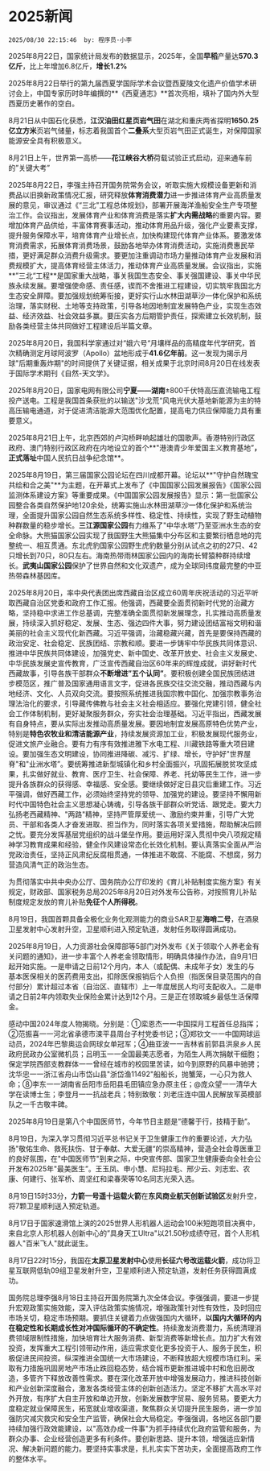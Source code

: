 # 2025新闻
`2025/08/30 22:15:46  by: 程序员·小李`

2025年8月22日，国家统计局发布的数据显示，2025年，全国**早稻**产量达**570.3亿斤**，比上年增加6.8亿斤，**增长1.2%**

2025年8月22日举行的第九届西夏学国际学术会议暨西夏陵文化遗产价值学术研讨会上，中国专家历时8年编撰的**《西夏通志》**首次亮相，填补了国内外大型西夏历史著作的空白。

8月21日从中国石化获悉，**江汉油田红星页岩气田**在湖北和重庆两省探明**1650.25亿立方米**页岩气储量，标志着我国首个**二叠系**大型页岩气田正式诞生，对保障国家能源安全具有积极意义。

8月21日上午，世界第一高桥——**花江峡谷大桥**荷载试验正式启动，迎来通车前的”关键大考”

2025年8月22日，李强主持召开国务院常务会议，听取实施大规模设备更新和消费品以旧换新政策情况汇报，研究释放**体育消费潜力**进一步推进体育产业高质量发展的意见，审议通过《“三北"工程总体规划》，部署开展海洋渔船安全生产专项整治工作。会议指出，发展体育产业和体育消费是落实**扩大内需战略**的重要内容。要增加体育产品供给，丰富体育赛事活动，推动体育用品升级，强化产业要素支撑，提升服务保障水平，培育体育产业增长点，加快构建现代体育产业体系。要激发体育消费需求，拓展体育消费场景，鼓励各地举办体育消费活动，实施消费惠民举措，更好满足群众消费升级需求。要更加注重调动市场力量推动体育产业发展和消费规模扩大，提高体育经营主体活力，推动体育产业高质量发展。会议指出，实施**”三北“工程**是国家重大战略，事关我国生态安全、事关强国建设、事关中华民族永续发展。要增强使命感、责任感，锲而不舍推进工程建设，切实筑牢我国北方生态安全屏障。要加强规划统筹衔接，更好实行山水林田湖草沙一体化保护和系统治理，落实财税、土地等支持政策，引导各地因地制宜发展特色产业，实现生态效益、经济效益、社会效益多赢。要压实各方后期管护责任，探索建立长效机制，鼓励各类经营主体共同做好工程建设后半篇文章。

2025年8月20日，我国科学家通过对“娥六号“月壤样品的高精度年代学研究，首次精确测定月球阿波罗（Apollo）盆地形成于**41.6亿年前**。这一发现为揭示月球"后期重轰炸期"的时间提供了关键证据，相关成果于北京时间8月20日在线发表于国际学术期刊《自然-天文学》。


2025年8月20日，国家电网有限公司**宁夏——湖南**±800千伏特高压直流输电工程投产送电。工程是我国首条获批的以输送"沙戈荒“风电光伏大基地新能源为主的特高压输电通道，对于促进清洁能源大范围优化配置，提高电力供应保障能力具有重要意义。

2025年8月21日上午，北京西郊的卢沟桥畔响起雄壮的国歌声。香港特别行政区政府、澳门特别行政区政府在内地设立的首个**"港澳青少年爱国主义教育基地”**，正式落址**中国人民抗日战争纪念馆**。

2025年8月19日，第三届国家公园论坛在四川成都开幕。论坛以**"守护自然瑰宝 共绘和合之美"**为主题，在开幕式上发布了《中国国家公园发展报告》《国家公园监测体系建设方案》等重要成果。《中国国家公园发展报告》显示：第一批国家公园整合各类自然保护地120余处，统筹实施山水林田湖草沙一体化保护和系统治理，全面提升国家公园自然生态系统多样性、稳定性、持续性，实现了野生动植物种群数量的稳步增长。**三江源国家公园**有力维系了"中华水塔”乃至亚洲水生态的安全命脉。大熊猫国家公园实现了我国野生大熊猫集中分布区和主要繁衍栖息地的完整统一、相互贯通。东北虎豹国家公园野生虎豹数量分别从试点之初的27只、42只增长到70只，80只左右。海南热带雨林国家公园内的海南长臂猿种群持续增长。**武夷山国家公园**保护了世界自然和文化双遗产，成为全球同纬度最完整的中亚热带森林基因库。

2025年8月20日，率中央代表团出席西藏自治区成立60周年庆祝活动的习近平听取西藏自治区党委和政府工作汇报。他强调，西藏要全面贯彻新时代党的治藏方略，坚持稳中求进工作总基调，完整准确全面贯彻新发展理念，扎实推动高质量发展，持续深入抓好稳定、发展、生态、强边四件大事，努力建设团结富裕文明和谐美丽的社会主义现代化新西藏。习近平强调，治藏稳藏兴藏，首先是要保持西藏的政治安定、社会稳定、民族团结、宗教和顺。要进一步铸牢中华民族共同体意识、推进中华民族共同体建设，加强党史、新中国史、改革开放史、社会主义发展史、中华民族发展史宣传教育，广泛宣传西藏自治区60年来的辉煌成就，讲好新时代西藏故事，引导各族干部群众**不断增进”五个认同”**。要积极创建全国民族团结进步模范区，推广普及国家通用语言文字，促进各民族交往交流交融，推动西藏与内地经济、文化、人员双向交流。要按照系统推进我国宗教中国化、加强宗教事务治理法治化的要求，引导藏传佛教与社会主义社会相适应。要强化党建引领，健全社会工作体制机制，更好凝聚服务群众，夯实社会治理基础。习近平指出，西藏发展有自身特点，要从实际出发推动高质量发展。要因地制宜发展高原特色优势产业，特别是**特色农牧业和清洁能源产业**，持续发展资源加工业，积极发展现代服务业，促进文旅产业融合。要有力有序有效推进雅下水电工程、川藏铁路等重大项目建设。要加强生态文明建设，协同推进降碳、减污、扩绿、增长，守护好"世界屋脊"和"业洲水塔”。要统筹推进新型城镇化和乡村全面振兴，巩固拓展脱贫攻坚成果，扎实做好就业、教育、医疗卫生、社会保障、养老、托幼等民生工作，进一步提升各族群众的获得感、幸福感、安全感。要继续做好定日县灾后重建工作。习近平强调，做好西藏工作，必须始终坚持党的领导、加强党的建设。要坚持不懈用新时代中国特色社会主义思想凝心铸魂，引导各族干部群众听党话、跟党走。要大力弘扬老西藏精神、"两路"精神，坚持严管厚爱统一、激励约束并重，引导广大党员、干部和各类人才奋发进取、担当作为，同时落实各项关爱措施，帮助解决后顾之忧。要充分发挥基层党组织的战斗堡垒作用。要运用好深入贯彻中央八项规定精神学习教育成果和经验，健全作风建设常态化长效化机制。要认真落实全面从严治党政治责任，坚持正风肃纪反腐相贯通，一体推进不敢腐、不能腐、不想腐，努力营造风清气正的政治生态。

为贯彻落实中共中央办公厅、国务院办公厅印发的《育儿补贴制度实施方案》有关规定，财政部、国家税务总局2025年8月20日对外发布公告称，对按照育儿补贴制度规定发放的育儿补贴**免征个人所得税**。

8月19日，我国首颗具备全极化业务化观测能力的商业SAR卫星**海哨二号**，在酒泉卫星发射中心发射升空，卫星顺利进入预定轨道，发射任务取得圆满成功。

2025年8月19日，人力资源社会保障部等5部门对外发布《关于领取个人养老金有关问题的通知》，进一步丰富个人养老金领取情形，明确具体操作办法，自9月1日起开始实施。一是申请之日前12个月内，本人（或配偶、未成年子女）发生的与基本医保相关的医药费用支出，扣除医保报销后个人负担（指医保目录范围内的自付部分）累计超过本省（自治区、直辖市）上一年度居民人均可支配收入。二是申请之日前2年内领取失业保险金累计达到12个月。三是正在领取城乡最低生活保障金。

感动中国2024年度人物揭晓。分别是：①栾恩杰一一中国探月工程首任总指挥；②范振喜一一河北省承德市滦平县周台子村党委书记；③郑钦文一一中国网球运动员，2024年巴黎奥运会网球女单冠军；④曲亚波一一吉林省前郭县洪泉乡人民政府民政办公室微机员；吕明玉一一全国最美志愿者，为陌生人两次捐献干细胞；保定学院西部支教群体一一曾经在城市的校园里苦读，如今到原野的风暴中驰骋；沈华忠一一浙江省舟山市岱山县"浙岱渔11492"船船长，抛蟹笼，一心只为救人命；⑧李东一一湖南省岳阳市岳阳县毛田镇应急办原主任；@庞众望一一清华大学在读博士生；李登月一一抗战老兵；特别致敬：刘老庄连中国人民解放军英模部队之一千古敬丰碑。

2025年8月19日是第八个中国医师节，今年节日主题是”德馨于行，技精于勤”。

8月19日，为深入学习贯彻习近平总书记关于卫生健康工作的重要论述，大力弘扬"敬佑生命、救死扶伤、甘于奉献、大爱无疆“的崇高精神，营造全社会尊医重卫的良好氛围，在"中国医师节"到来之际，中央宣传部、国家卫生健康委向全社会公开发布2025年"最美医生”。王玉凤、申小慧、尼玛拉毛、邢少云、刘志宏、农康、何建行、张军桥、周坚红和梁春荣等10名同志光荣入选。

8月19日15时33分，**力箭一号遥十运载火箭**在**东风商业航天创新试验区**发射升空，将7颗卫星顺利送入预定轨道。

8月17日于国家速滑馆上演的2025世界人形机器人运动会100米短跑项目决赛中，来自北京人形机器人创新中心的”具身天工Ultra"以21.50秒成绩夺冠，首个人形机器人"百米飞人"就此诞生。

8月17日22时15分，我国在**太原卫星发射中心**使用**长征六号改运载火箭**，成功将卫星互联网低轨09组卫星发射升空，卫星顺利进入预定轨道，发射任务获得圆满成功。

国务院总理李强8月18日主持召开国务院第九次全体会议。李强强调，要进一步提升宏观政策实施效能，深入评估政策实施情况，增强政策针对性有效性，及时回应市场关切，稳定市场预期。要抓住关键着力点做强国内大循环，**以国内大循环的内在稳定性和长期成长性对冲国际循环的不确定性**。持续激发消费潜力，系统清理消费领域限制性措施，加快培育壮大服务消费、新型消费等新增长点。加力扩大有效投资，发挥重大工程引领带动作用，适应需求变化更多投资于人、服务于民生，积极促进民间投资。纵深推进全国统一大市场建设，不断释放超大规模市场红利。采取有力措施巩固房地产市场止跌回稳态势，结合城市更新推进城中村和危旧房改造，多管齐下释放改善性需求。要在深化改革开放中增强发展动力，推进科技创新和产业创新深度融合，激发各类经营主体的创新创造活力。坚定不移扩大高水平对外开放，有序扩大自主开放和单边开放，创新发展数字贸易、服务贸易。要更大力度稳定就业保障民生，拓宽就业增收渠道，聚焦群众关切提升民生服务，进一步加强防灾减灾救灾和安全生产监管，确保社会大局稳定。李强强调，各地区各部门要持续加强行政效能建设，以"高效办成一件事"为抓手持续优化政府监管和服务，为群众办事、企业经营创造更多有利条件。要创新思路、提升本领，增强适应新情况、解决新问题的能力。要坚持实事求是，扎扎实实下苦功夫，全面提高政府工作的整体水平。